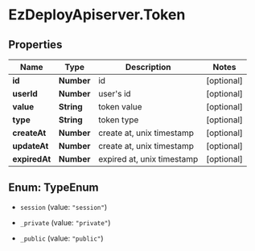# EzDeployApiserver.Token

## Properties
Name | Type | Description | Notes
------------ | ------------- | ------------- | -------------
**id** | **Number** | id | [optional] 
**userId** | **Number** | user's id | [optional] 
**value** | **String** | token value | [optional] 
**type** | **String** | token type | [optional] 
**createAt** | **Number** | create at, unix timestamp | [optional] 
**updateAt** | **Number** | create at, unix timestamp | [optional] 
**expiredAt** | **Number** | expired at, unix timestamp | [optional] 


<a name="TypeEnum"></a>
## Enum: TypeEnum


* `session` (value: `"session"`)

* `_private` (value: `"private"`)

* `_public` (value: `"public"`)




